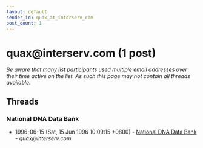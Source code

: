 ```yaml
---
layout: default
sender_id: quax_at_interserv_com
post_count: 1
---
```


# quax<span>@</span>interserv.com (1 post)

_Be aware that many list participants used multiple email addresses over their time active on the list. As such this page may not contain all threads available._

## Threads

### National DNA Data Bank
+ 1996-06-15 (Sat, 15 Jun 1996 10:09:15 +0800) - [National DNA Data Bank](/archive/1996/06/581a26711a22eb4f214671f02ae8d632c7a7d3ce832d9f96a01e3e77f9414288) - _quax@interserv.com_

